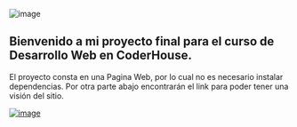![image](https://user-images.githubusercontent.com/81932784/128391507-1e37ab99-a08e-4aca-9600-63b78f463165.png)
<h2>Bienvenido a mi proyecto final para el curso de Desarrollo Web en CoderHouse. </h2>

El proyecto consta en una Pagina Web, por lo cual no es necesario instalar dependencias. Por otra parte abajo encontrarán el link para poder tener una visión del sitio.

<a target= "blank" href="https://xenodochial-rosalind-d8576b.netlify.app/"> ![image](https://user-images.githubusercontent.com/81932784/126081464-0aba6b1a-f13a-40e7-a687-9182777ed209.png) </a>
